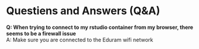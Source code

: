 # Questiens and Answers (Q&A)

**Q: When trying to connect to my rstudio container from my browser, there seems to be a firewall issue**  
A: Make sure you are connected to the Eduram wifi network



